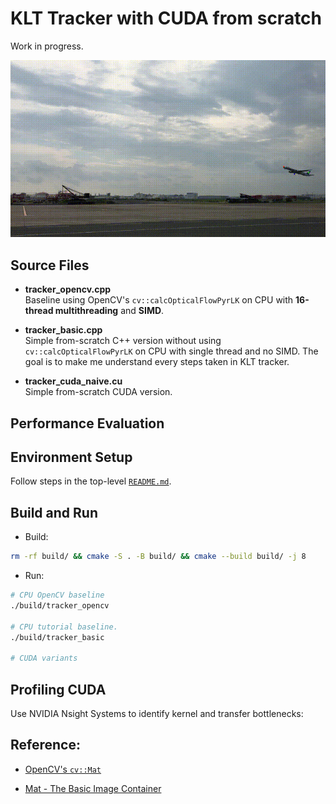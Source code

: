# KLT Tracker with CUDA from scratch

Work in progress.

![Video Comparison](tracker_cuda_naive.gif)

## Source Files

- **tracker_opencv.cpp**  
  Baseline using OpenCV's `cv::calcOpticalFlowPyrLK` on CPU with **16-thread multithreading** and **SIMD**.

- **tracker_basic.cpp**  
  Simple from-scratch C++ version without using `cv::calcOpticalFlowPyrLK` on CPU with single thread and no SIMD. The goal is to make me understand every steps taken in KLT tracker.

- **tracker_cuda_naive.cu**  
  Simple from-scratch CUDA version.

## Performance Evaluation


## Environment Setup

Follow steps in the top-level [`README.md`](https://github.com/lionlai1989/GPU_Programming_Specialization).

## Build and Run

- Build:
```bash
rm -rf build/ && cmake -S . -B build/ && cmake --build build/ -j 8
```

- Run:
```bash
# CPU OpenCV baseline
./build/tracker_opencv

# CPU tutorial baseline. 
./build/tracker_basic

# CUDA variants
```


## Profiling CUDA

Use NVIDIA Nsight Systems to identify kernel and transfer bottlenecks:


## Reference:

- [OpenCV's `cv::Mat`](https://docs.opencv.org/4.x/d3/d63/classcv_1_1Mat.html)

- [Mat - The Basic Image Container](https://docs.opencv.org/4.x/d6/d6d/tutorial_mat_the_basic_image_container.html)
